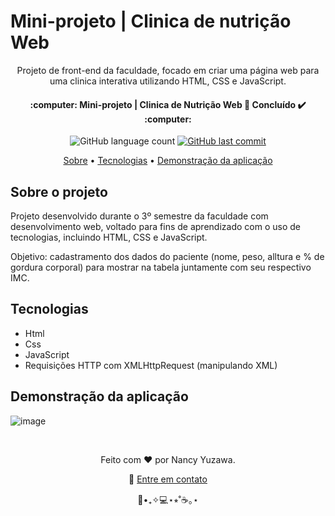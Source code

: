 <h1>
  Mini-projeto | Clinica de nutrição Web
</h1>

<p align="center">
	Projeto de front-end da faculdade, focado em criar uma página web para uma clinica interativa utilizando HTML, CSS e JavaScript.
</p>
<p align="center">
  <h4 align="center"> 
    :computer: Mini-projeto | Clinica de Nutrição Web 🚀 Concluído ✔️ :computer:
  </h4>
</p>

<p align="center">
  <img alt="GitHub language count" src="https://img.shields.io/github/languages/count/nancyuzawa/Clinica-nutricao-web?color=%2304D361">
  <a href="https://github.com/tgmarinho/nlw1/commits/master">
    <img alt="GitHub last commit" src="https://img.shields.io/github/last-commit/nancyuzawa/Clinica-nutricao-web">
  </a>
</p>

<p align="center">  
	<a href="#sobre">Sobre</a> • <a href="#tecnologias">Tecnologias</a> • <a href="#demo">Demonstração da aplicação</a> 
</p>

<h2 id="sobre">
	Sobre o projeto
</h2>
<p>
	Projeto desenvolvido durante o 3º semestre da faculdade com desenvolvimento web, voltado para fins de aprendizado com o uso de tecnologias, incluindo HTML, CSS e JavaScript.
</p>
  
<p>
  Objetivo: cadastramento dos dados do paciente (nome, peso, alltura e % de gordura corporal) para mostrar na tabela juntamente com seu respectivo IMC. 
</p>
<h2 id="tecnologias">
	Tecnologias
</h2>
<ul>
	<li>Html</li>
	<li>Css</li>
	<li>JavaScript</li>
	<li>Requisições HTTP com XMLHttpRequest (manipulando XML)</li>
</ul>

<h2 id="demo">
	Demonstração da aplicação
</h2>

![image](https://github.com/user-attachments/assets/85198b76-236e-4ee2-aa59-e163f12f36f6)

<br>
<p align="center">
	Feito com ❤️ por Nancy Yuzawa. 
</p>
<p align="center">
	👋 <a href="https://www.linkedin.com/in/nancy-yuzawa">Entre em contato</a>
</p>
<div align = "center">🌿•₊✧💻⋆⭒˚☕️｡⋆</div>
